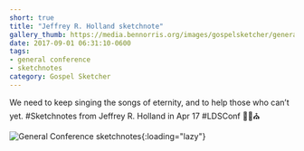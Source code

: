 ```yaml
---
short: true
title: "Jeffrey R. Holland sketchnote"
gallery_thumb: https://media.bennorris.org/images/gospelsketcher/general-conference/apr-2017/general-conference-holland-sketchnote.jpg
date: 2017-09-01 06:31:10-0600
tags:
- general conference
- sketchnotes
category: Gospel Sketcher
---
```


We need to keep singing the songs of eternity, and to help those who can’t yet. #Sketchnotes from Jeffrey R. Holland in Apr 17 #LDSConf ✍🏼⛪️

![General Conference sketchnotes](https://media.bennorris.org/images/gospelsketcher/general-conference/apr-2017/general-conference-holland-sketchnote.jpg){:loading="lazy"}
